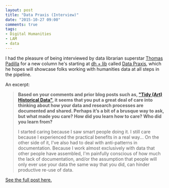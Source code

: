 ```yaml
---
layout: post
title: "Data Praxis (Interview)"
date: "2015-10-27 09:00"
comments: true
tags:
- Digital Humanities
- LAM
- data
---
```


I had the pleasure of being interviewed by data librarian superstar [Thomas Padilla](http://www.thomaspadilla.org) for a new column he's starting at [dh + lib](http://acrl.ala.org/dh/) called [Data Praxis](http://acrl.ala.org/dh/category/data-praxis/), which he hopes will showcase folks working with humanities data at all steps in the pipeline.

An excerpt:

>**Based on your comments and prior blog posts such as, ["Tidy (Art) Historical Data"](/2015/09/23/tidy-art-historical-data.html), it seems that you put a great deal of care into thinking about how your data and research processes are documented and shared. Perhaps it’s a bit of a brusque way to ask, but what made you care? How did you learn how to care? Who did you learn from?**
>
>I started caring because I saw smart people doing it. I still care because I experienced the practical benefits in a real way... On the other side of it, I've also had to deal with anti-patterns in documentation. Because I work almost exclusively with data that other people have assembled, I'm painfully conscious of how much the lack of documentation, and/or the assumption that people will only ever use your data the same way that you did, can hinder productive re-use of data.

[See the full post here.](http://acrl.ala.org/dh/2015/10/27/datapraxisart/)
